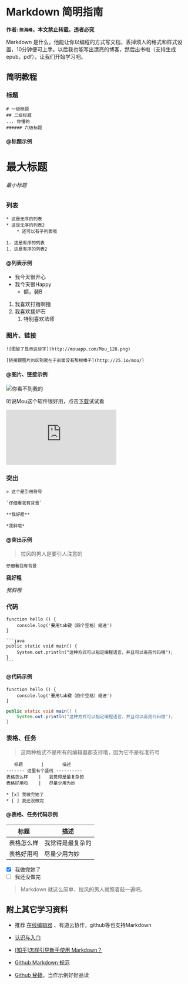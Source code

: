 # Markdown 简明指南

__作者: `陈海峰`，本文禁止转载，违者必究__

Markdown 是什么，他能让你以编程的方式写文档，丢掉烦人的格式和样式设置，10分钟便可上手。以后我也能写出漂亮的博客，然后出书啦（支持生成epub，pdf），让我们开始学习吧。

## 简明教程

### 标题

    # 一级标题
    ## 二级标题
    ... 你懂的
    ###### 六级标题


#### @标题示例

# 最大标题
###### 最小标题


### 列表

    * 这是无序的列表
    * 这是无序的列表2
        * 还可以有子列表哦

    1. 这是有序的列表
    1. 这是有序的列表2

#### @列表示例

* 我今天很开心
* 我今天很Happy
    * 额，装B

1. 我喜欢打撸啊撸
1. 我喜欢搓炉石
    1. 特别喜欢法师

### 图片、链接

    ![图破了显示这些字](http://mouapp.com/Mou_128.png)

    [链接跟图片的区别就在于前面没有那根棒子](http://25.io/mou/)

#### @图片、链接示例

![你看不到我的](http://mouapp.com/Mou_128.png)

听说Mou这个软件很好用，点击[下载](http://25.io/mou/)试试看

![拉风的男人暴露了](http://我很拉风.com)

### 突出

    > 这个是引用符号

    `仔细看我有背景`

    **我好粗**

    *我斜哦*


#### @突出示例

> 拉风的男人是要引人注意的

`仔细看我有背景`

**我好粗**

*我斜哦*

### 代码

    function hello () {
        console.log('要用tab键（四个空格）缩进')
    }

    ```java
    public static void main() {
        System.out.println("这种方式可以指定编程语言，并且可以高亮代码哦");
    }
    ```
#### @代码示例

    function hello () {
        console.log('要用tab键（四个空格）缩进')
    }

```java
public static void main() {
    System.out.println("这种方式可以指定编程语言，并且可以高亮代码哦");
}
```

### 表格、任务
>  这两种格式不是所有的编辑器都支持哦，因为它不是标准符号

       标题       |       描述
    ------- 这里有个竖线 ----------
    表格怎么样    |   我觉得是最复杂的
    表格好用吗    |   尽量少用为妙

    * [x] 我做完她了
    * [ ] 我还没做完

#### @表格、任务代码示例

   标题       |       描述
-------       |    ----------
表格怎么样    |   我觉得是最复杂的
表格好用吗    |   尽量少用为妙

* [x] 我做完她了
* [ ] 我还没做完

> Markdown 就这么简单，拉风的男人就照着敲一遍吧。

## 附上其它学习资料

* 推荐 [在线编辑器](http://dillinger.io/) 、有道云协作，github等也支持Markdown

* [认识与入门](http://sspai.com/25137)

* [[知乎]怎样引导新手使用 Markdown？](https://www.zhihu.com/question/20409634)

* [Github Markdown 规范](https://guides.github.com/features/mastering-markdown/)

* [Github 秘籍](https://raw.githubusercontent.com/tiimgreen/github-cheat-sheet/master/README.zh-cn.md)，当作示例好好品读
